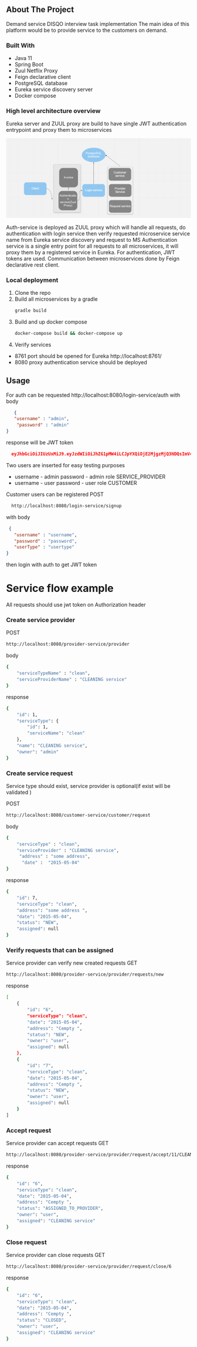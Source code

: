 ## About The Project


Demand service DISQO interview task implementation
The main idea of this platform would be to provide service to the customers on demand.


### Built With
* Java 11
* Spring Boot
* Zuul Netflix Proxy
* Feign declarative client
* PostgreSQL database
* Eureka service discovery server
* Docker  compose 


### High  level architecture overview

Eureka server and ZUUL proxy are build to have single JWT authentication 
entrypoint and proxy them to microservices


<p align="center">
    <img src="images/diagram.PNG" alt="Logo">
</p>

Auth-service is deployed as ZUUL proxy which will handle all requests, do authentication with login service
then verify requested microservice service name from Eureka service discovery and request to MS
Authentication service is a single entry point for all requests to all microservices, it will proxy them by a registered service in Eureka.  For authentication, JWT tokens are used.
Communication between microservices done by Feign declarative rest client.


### Local deployment

1. Clone the repo
2. Build all microservices by a gradle
   ```sh
   gradle build
   ```
3. Build and up docker compose 
   ```sh
   docker-compose build && docker-compose up
   ```
4. Verify services 
* 8761 port should be opened for Eureka http://localhost:8761/
* 8080 proxy authentication service should be deployed


## Usage
For auth can be requested 
http://localhost:8080/login-service/auth
with body
```json
   {
   "username" : "admin",
    "password" : "admin"
}
   ```
response will be JWT token
```json
  eyJhbGciOiJIUzUxMiJ9.eyJzdWIiOiJhZG1pMW4iLCJpYXQiOjE2MjgzMjQ3NDQsImV4cCI6MTYyODQxMTE0NH0.ZQDHe2Cvput2tgXpPCvyTzKt_mnRRHKDSU66TtbDvvVgDe35GGtcJP3qiYcbupF69lM-bq-pHrwPjk2egS1OpQ
   ```

Two users are inserted for easy testing purposes
* username - admin  password - admin  role SERVICE_PROVIDER
* username - user  password - user  role CUSTOMER


Customer users can be registered
POST   
```sh
  http://localhost:8080/login-service/signup
   ```

with body

```json
 {
   "username" : "username",
   "password" : "password",
   "userType" : "usertype"
}
   ```
then login with auth to get JWT token


# Service flow example
All requests should use jwt token on Authorization header
### Create service provider
 
POST 
```sh
http://localhost:8080/provider-service/provider
 ```
body 
```sh
{
    "serviceTypeName" : "clean",
    "serviceProviderName" : "CLEANING service"
}
 ```
response 
```sh
{
    "id": 1,
    "serviceType": {
        "id": 1,
        "serviceName": "clean"
    },
    "name": "CLEANING service",
    "owner": "admin"
}
 ```
### Create service request
Service type should exist, service provider is optional(if exist will be validated )

POST
```sh
http://localhost:8080/customer-service/customer/request
 ```
body
```sh
{   
    "serviceType" : "clean",
    "serviceProvider" : "CLEANING service",
     "address" : "some address",
      "date" :  "2015-05-04"
}
 ```
response
```sh
{
    "id": 7,
    "serviceType": "clean",
    "address": "some address ",
    "date": "2015-05-04",
    "status": "NEW",
    "assigned": null
}
 ```
### Verify requests that can be assigned
Service provider can verify new created requests
GET
```sh
http://localhost:8080/provider-service/provider/requests/new
 ```

response
```sh
[
    {
        "id": "6",
        "serviceType": "clean",
        "date": "2015-05-04",
        "address": "Cempty ",
        "status": "NEW",
        "owner": "user",
        "assigned": null
    },
    {
        "id": "7",
        "serviceType": "clean",
        "date": "2015-05-04",
        "address": "Cempty ",
        "status": "NEW",
        "owner": "user",
        "assigned": null
    }
]
 ```

### Accept request
Service provider can accept requests
GET
```sh
http://localhost:8080/provider-service/provider/request/accept/11/CLEANING service
 ```

response
```sh
{
    "id": "6",
    "serviceType": "clean",
    "date": "2015-05-04",
    "address": "Cempty ",
    "status": "ASSIGNED_TO_PROVIDER",
    "owner": "user",
    "assigned": "CLEANING service"
}
 ```

### Close request
Service provider can close requests
GET
```sh
http://localhost:8080/provider-service/provider/request/close/6
 ```

response
```sh
{
    "id": "6",
    "serviceType": "clean",
    "date": "2015-05-04",
    "address": "Cempty ",
    "status": "CLOSED",
    "owner": "user",
    "assigned": "CLEANING service"
}
 ```
